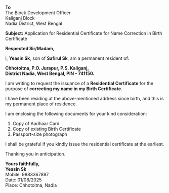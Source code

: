 
**To**  
The Block Development Officer  
Kaliganj Block  
Nadia District, West Bengal  

**Subject:** Application for Residential Certificate for Name Correction in Birth Certificate  

**Respected Sir/Madam,**

I, **Yeasin Sk**, son of **Safirul Sk**, am a permanent resident of:

**Chhotoitna, P.O. Jurapur, P.S. Kaliganj,  
District Nadia, West Bengal, PIN – 741150.**

I am writing to request the issuance of a **Residential Certificate** for the purpose of **correcting my name in my Birth Certificate**.

I have been residing at the above-mentioned address since birth, and this is my permanent place of residence.

I am enclosing the following documents for your kind consideration:

1. Copy of Aadhaar Card  
2. Copy of existing Birth Certificate  
3. Passport-size photograph  

I shall be grateful if you kindly issue the residential certificate at the earliest.

Thanking you in anticipation.

**Yours faithfully,**  
**Yeasin Sk**  
Mobile: 9883367897  
Date: 01/08/2025  
Place: Chhotoitna, Nadia
